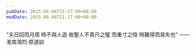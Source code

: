 ```yaml
---
pubDate: 2025-08-06T21:17:00+08:00
modDate: 2025-08-06T21:17:00+08:00
---
```


“夫日回而月周 時不與人遊 故聖人不貴尺之璧 而重寸之陰 時難得而易失也” 
  —— 淮南鴻烈·原道訓
